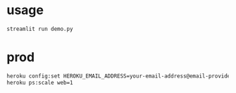 
# usage

``` bash
streamlit run demo.py
```

# prod

``` bash
heroku config:set HEROKU_EMAIL_ADDRESS=your-email-address@email-provider.com
heroku ps:scale web=1
```
